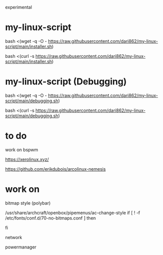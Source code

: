 experimental

# my-linux-script

bash <(wget -q -O - https://raw.githubusercontent.com/dari862/my-linux-script/main/installer.sh)

bash <(curl -s https://raw.githubusercontent.com/dari862/my-linux-script/main/installer.sh)

# my-linux-script (Debugging)

bash <(wget -q -O - https://raw.githubusercontent.com/dari862/my-linux-script/main/debugging.sh)

bash <(curl -s https://raw.githubusercontent.com/dari862/my-linux-script/main/debugging.sh)

# to do

work on bspwm

https://xerolinux.xyz/

https://github.com/erikdubois/arcolinux-nemesis

# work on

bitmap style (polybar)

/usr/share/archcraft/openbox/pipemenus/ac-change-style
if [ ! -f /etc/fonts/conf.d/70-no-bitmaps.conf ]
then

fi


network

powermanager
